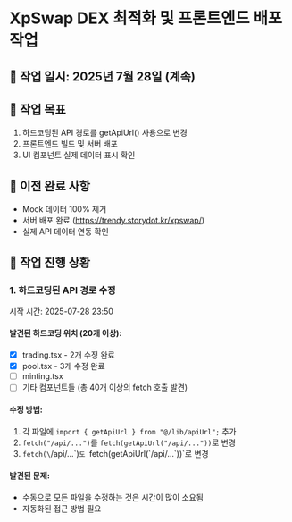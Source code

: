 # XpSwap DEX 최적화 및 프론트엔드 배포 작업

## 📅 작업 일시: 2025년 7월 28일 (계속)

## 🎯 작업 목표
1. 하드코딩된 API 경로를 getApiUrl() 사용으로 변경
2. 프론트엔드 빌드 및 서버 배포
3. UI 컴포넌트 실제 데이터 표시 확인

## 📝 이전 완료 사항
- Mock 데이터 100% 제거
- 서버 배포 완료 (https://trendy.storydot.kr/xpswap/)
- 실제 API 데이터 연동 확인

## 🔄 작업 진행 상황

### 1. 하드코딩된 API 경로 수정
시작 시간: 2025-07-28 23:50

#### 발견된 하드코딩 위치 (20개 이상):
- [x] trading.tsx - 2개 수정 완료
- [x] pool.tsx - 3개 수정 완료
- [ ] minting.tsx
- [ ] 기타 컴포넌트들 (총 40개 이상의 fetch 호출 발견)

#### 수정 방법:
1. 각 파일에 `import { getApiUrl } from "@/lib/apiUrl";` 추가
2. `fetch("/api/...")`를 `fetch(getApiUrl("/api/..."))`로 변경
3. `fetch(\`/api/...\`)`도 `fetch(getApiUrl(\`/api/...\`))`로 변경

#### 발견된 문제:
- 수동으로 모든 파일을 수정하는 것은 시간이 많이 소요됨
- 자동화된 접근 방법 필요

